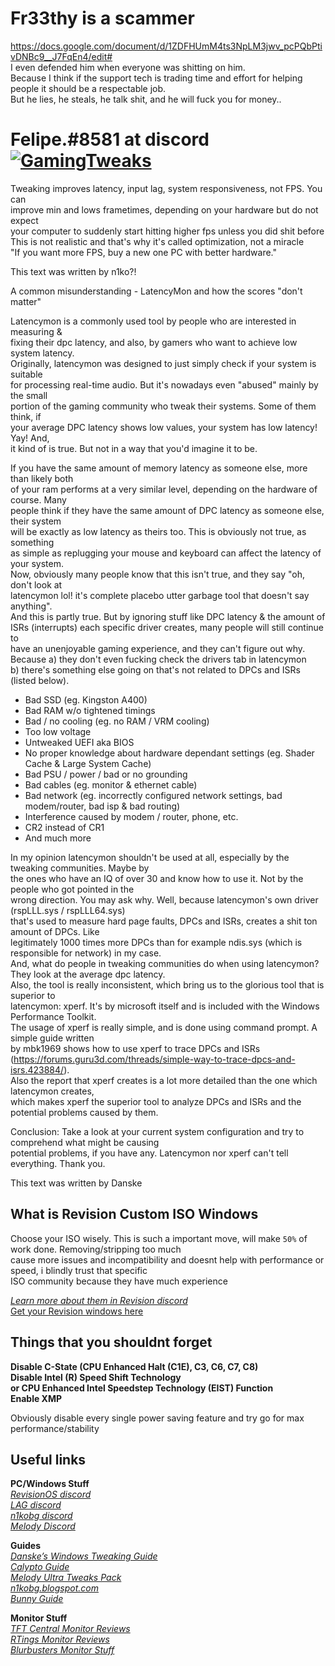 # Fr33thy is a scammer<br/>
https://docs.google.com/document/d/1ZDFHUmM4ts3NpLM3jwv_pcPQbPtivDNBc9__J7FqEn4/edit#<br/>
I even defended him when everyone was shitting on him.<br/>
Because I think if the support tech is trading time and effort for helping <br/>
people it should be a respectable job.<br/>
But he lies, he steals, he talk shit, and he will fuck you for money..<br/>

# Felipe.#8581 at discord [![GamingTweaks](https://img.shields.io/badge/support-me-green.svg)](https://www.paypal.com/cgi-bin/webscr?cmd=_s-xclick&hosted_button_id=53DKRDTP43ZAG&source=url)

Tweaking improves latency, input lag, system responsiveness, not FPS. You can<br/>
improve min and lows frametimes, depending on your hardware but do not expect<br/>
your computer to suddenly start hitting higher fps unless you did shit before <br/>
This is not realistic and that's why it's called optimization, not a miracle<br/>
"If you want more FPS, buy a new one PC with better hardware."<br/>

This text was written by n1ko?!

A common misunderstanding - LatencyMon and how the scores "don't matter"<br/>

Latencymon is a commonly used tool by people who are interested in measuring & <br/>
fixing their dpc latency, and also, by gamers who want to achieve low system latency.<br/>
Originally, latencymon was designed to just simply check if your system is suitable<br/>
for processing real-time audio. But it's nowadays even "abused" mainly by the small<br/>
portion of the gaming community who tweak their systems. Some of them think, if <br/>
your average DPC latency shows low values, your system has low latency! Yay! And,<br/>
it kind of is true. But not in a way that you'd imagine it to be.<br/>

If you have the same amount of memory latency as someone else, more than likely both<br/>
of your ram performs at a very similar level, depending on the hardware of course. Many<br/>
people think if they have the same amount of DPC latency as someone else, their system<br/>
will be exactly as low latency as theirs too. This is obviously not true, as something<br/>
as simple as replugging your mouse and keyboard can affect the latency of your system.<br/>
Now, obviously many people know that this isn't true, and they say "oh, don't look at<br/>
latencymon lol! it's complete placebo utter garbage tool that doesn't say anything". <br/>
And this is partly true. But by ignoring stuff like DPC latency & the amount of <br/>
ISRs (interrupts) each specific driver creates, many people will still continue to <br/>
have an unenjoyable gaming experience, and they can't figure out why. <br/>
Because a) they don't even fucking check the drivers tab in latencymon <br/>
b) there's something else going on that's not related to DPCs and ISRs (listed below).<br/>

- Bad SSD (eg. Kingston A400)<br/>
- Bad RAM w/o tightened timings<br/>
- Bad / no cooling (eg. no RAM / VRM cooling)<br/>
- Too low voltage<br/>
- Untweaked UEFI aka BIOS<br/>
- No proper knowledge about hardware dependant settings (eg. Shader Cache & Large System Cache)<br/>
- Bad PSU / power / bad or no grounding<br/>
- Bad cables (eg. monitor & ethernet cable)<br/>
- Bad network (eg. incorrectly configured network settings, bad modem/router, bad isp & bad routing)<br/>
- Interference caused by modem / router, phone, etc.<br/>
- CR2 instead of CR1<br/>
- And much more<br/>

In my opinion latencymon shouldn't be used at all, especially by the tweaking communities. Maybe by<br/>
the ones who have an IQ of over 30 and know how to use it. Not by the people who got pointed in the<br/>
wrong direction. You may ask why. Well, because latencymon's own driver (rspLLL.sys / rspLLL64.sys) <br/>
that's used to measure hard page faults, DPCs and ISRs, creates a shit ton amount of DPCs. Like <br/>
legitimately 1000 times more DPCs than for example ndis.sys (which is responsible for network) in my case.<br/>
And, what do people in tweaking communities do when using latencymon? They look at the average dpc latency. <br/>
Also, the tool is really inconsistent, which bring us to the glorious tool that is superior to <br/>
latencymon: xperf. It's by microsoft itself and is included with the Windows Performance Toolkit. <br/>
The usage of xperf is really simple, and is done using command prompt. A simple guide written <br/>
by mbk1969 shows how to use xperf to trace DPCs and ISRs <br/>
(https://forums.guru3d.com/threads/simple-way-to-trace-dpcs-and-isrs.423884/). <br/>
Also the report that xperf creates is a lot more detailed than the one which latencymon creates,<br/>
which makes xperf the superior tool to analyze DPCs and ISRs and the potential problems caused by them.<br/>

Conclusion: Take a look at your current system configuration and try to comprehend what might be causing <br/>
potential problems, if you have any. Latencymon nor xperf can't tell everything. Thank you.<br/>

This text was written by Danske

## What is Revision Custom ISO Windows
Choose your ISO wisely. This is such a important move, will make `50%` of work done. Removing/stripping too much<br/>
cause more issues and incompatibility and doesnt help with performance or speed, i blindly trust that specific<br/>
ISO community because they have much experience<br/>

[*Learn more about them in Revision discord*](https://discordapp.com/invite/CCxWegZ)<br/>
[Get your Revision windows here](https://www.revi.cc/revios/download) <br/>

## Things that you shouldnt forget

**Disable C-State (CPU Enhanced Halt (C1E), C3, C6, C7, C8)**<br/>
**Disable Intel (R) Speed Shift Technology<br/> or CPU Enhanced Intel Speedstep Technology (EIST) Function**<br/>
**Enable XMP**<br/>

Obviously disable every single power saving feature and try go for max performance/stability<br/>

##   Useful links

**PC/Windows Stuff** </br>
[*RevisionOS discord*](https://discord.gg/CCxWegZ) </br>
[*LAG discord*](https://discord.gg/PfsdHaP) </br>
[*n1kobg discord*](https://discord.gg/8KSHTZ3) </br>
[*Melody Discord*](https://discord.gg/7n5EGQ) </br>

**Guides** </br>
[*Danske’s Windows Tweaking Guide*](https://docs.google.com/document/d/18uPEXJC5LSto8x9X_GteSI58sfQLCfamDG1HNHJWrQU/edit) </br>
[*Calypto Guide*](https://docs.google.com/document/d/1c2-lUJq74wuYK1WrA_bIvgb89dUN0sj8-hO3vqmrau4/edit?usp=sharing) </br>
[*Melody Ultra Tweaks Pack*](https://sites.google.com/view/melodystweaks/) </br>
[*n1kobg.blogspot.com*](http://n1kobg.blogspot.com/) </br>
[*Bunny Guide*](https://sites.google.com/view/winshit/overview)

**Monitor Stuff** </br>
[*TFT Central Monitor Reviews*](https://www.tftcentral.co.uk/) </br>
[*RTings Monitor Reviews*](https://www.rtings.com/monitor) </br>
[*Blurbusters Monitor Stuff*](https://blurbusters.com/)
